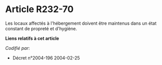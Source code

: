 # Article R232-70

Les locaux affectés à l'hébergement doivent être maintenus dans un état constant de propreté et d'hygiène.

**Liens relatifs à cet article**

_Codifié par_:

  - Décret n°2004-196 2004-02-25
